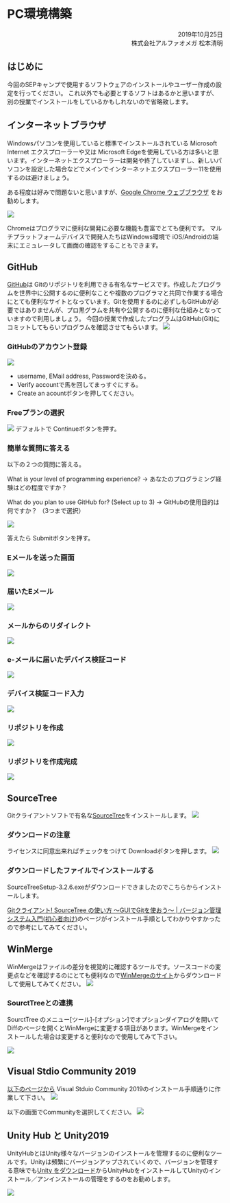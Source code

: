 # PC環境構築

<div style="text-align: right;">
2019年10月25日<br>
株式会社アルファオメガ  松本清明
</div>

## はじめに
今回のSEPキャンプで使用するソフトウェアのインストールやユーザー作成の設定を行ってください。
これ以外でも必要とするソフトはあるかと思いますが、別の授業でインストールをしているかもしれないので省略致します。


## インターネットブラウザ
Windowsパソコンを使用していると標準でインストールされている Microsoft Internet エクスプローラーや又は Microsoft Edgeを使用している方は多いと思います。インターネットエクスプローラーは開発や終了していますし、新しいパソコンを設定した場合などでメインでインターネットエクスプローラー11を使用するのは避けましょう。

ある程度は好みで問題ないと思いますが、[Google Chrome ウェブブラウザ](https://www.google.com/intl/ja_jp/chrome/) をお勧めします。

<img src="./img/Chrome01.png">

Chromeはプログラマに便利な開発に必要な機能も豊富でとても便利です。
マルチプラットフォームデバイスで開発人たちはWindows環境で iOS/Androidの端末にエミュレータして画面の確認をすることもできます。

## GitHub
[GitHub](https://github.co.jp/)は Gitのリポジトリを利用できる有名なサービスです。作成したプログラムを世界中に公開するのに便利なことや複数のプログラマと共同で作業する場合にとても便利なサイトとなっています。Gitを使用するのに必ずしもGitHubが必要ではありませんが、プロ黒グラムを共有や公開するのに便利な仕組みとなっていますので利用しましょう。
今回の授業で作成したプログラムはGitHub(Git)にコミットしてもらいプログラムを確認させてもらいます。
<img src="./img/GitHub01.png">

### GitHubのアカウント登録
<img src="./img/GitHub02.png">

* username, EMail address, Passwordを決める。
* Verify accountで馬を回してまっすぐにする。
* Create an acountボタンを押してください。

### Freeプランの選択
<img src="./img/GitHub03.png">
デフォルトで Continueボタンを押す。


### 簡単な質問に答える

以下の２つの質問に答える。

What is your level of programming experience? ->
あなたのプログラミング経験はどの程度ですか？

What do you plan to use GitHub for? (Select up to 3) ->
GitHubの使用目的は何ですか？ （3つまで選択）

<img src="./img/GitHub04.png">

答えたら Submitボタンを押す。

### Eメールを送った画面

<img src="./img/GitHub05.png">

### 届いたEメール
<img src="./img/GitHub06.png">

### メールからのリダイレクト
<img src="./img/GitHub07.png">

### e-メールに届いたデバイス検証コード
<img src="./img/GitHub09.png">

### デバイス検証コード入力
<img src="./img/GitHub08.png">

### リポジトリを作成
<img src="./img/GitHub10.png">

### リポジトリを作成完成
<img src="./img/GitHub11.png">

## SourceTree

Gitクライアントソフトで有名な[SourceTree](https://www.sourcetreeapp.com/)をインストールします。
<img src="./img/SourceTree01.png">

### ダウンロードの注意
ライセンスに同意出来ればチェックをつけて Downloadボタンを押します。
<img src="./img/SourceTree02.png">

### ダウンロードしたファイルでインストールする
SourceTreeSetup-3.2.6.exeがダウンロードできましたのでこちらからインストールします。

[Gitクライアント! SourceTree の使い方 ～GUIでGitを使おう～ | バージョン管理システム入門(初心者向け)](https://tracpath.com/bootcamp/learning_git_sourcetree.html)のページがインストール手順としてわかりやすかったので参考にしてみてください。

## WinMerge
WinMergeはファイルの差分を視覚的に確認するツールです。ソースコードの変更点などを確認するのにとても便利なので[WinMergeのサイト](https://winmerge.org/)からダウンロードして使用してみてください。
<img src="./img/WinMerge01.png">

### SourctTreeとの連携
SourctTree のメニュー[ツール]-[オプション]でオプションダイアログを開いてDiffのページを開くとWinMergeに変更する項目があります。WinMergeをインストールした場合は変更すると便利なので使用してみて下さい。

<img src="./img/WinMerge02_ex.png">


## Visual Stdio Community 2019

[以下のページから](https://docs.microsoft.com/ja-jp/visualstudio/install/install-visual-studio?view=vs-2019) Visual Stduio Community 2019のインストール手順通りに作業して下さい。
<img src="./img/VS2019Install01.png">

以下の画面でCommunityを選択してください。
<img src="./img/VS2019Install02.png">


## Unity Hub と Unity2019

UnityHubとはUnity様々なバージョンのインストールを管理するのに便利なツールです。Unityは頻繁にバージョンアップされていくので、バージョンを管理する意味でも[Unity をダウンロード](https://unity3d.com/jp/get-unity/download)からUnityHubをインストールしてUnityのインストール／アンインストールの管理をするのをお勧めします。

<img src="./img/Unity2019_01.png">
